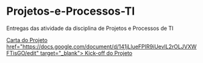 # Projetos-e-Processos-TI
Entregas das atividade da disciplina de Projetos e Processos de TI
<!DOCTYPE html>
<html>
  <body>
    <a 
      href="https://docs.google.com/document/d/1EU082bWbwCvHDOt6_Rs0AAK5TzR0OdTy/edit" target="_blank"> Carta do Projeto
      href="https://docs.google.com/document/d/141jLlueFPIR9iUevlL2rOLJVXWFTisGO/edit" target="_blank"> Kick-off do Projeto
    </a>

  </body>
</html>

